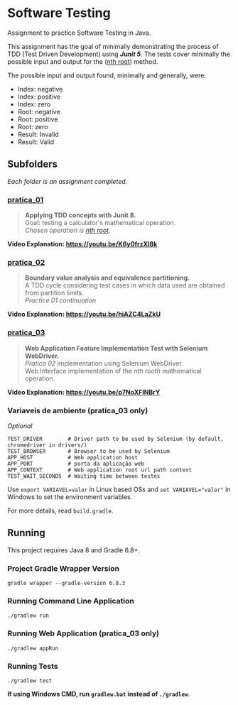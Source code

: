 # Software Testing

Assignment to practice Software Testing in Java.

This assignment has the goal of minimally demonstrating the
process of TDD (Test Driven Development) using _**Junit 5**_.
The tests cover minimally the possible input and output for the
([nth root](https://en.wikipedia.org/wiki/Nth_root)) method.

The possible input and output found, minimally and generally, were:

* Index:   negative
* Index:   positive
* Index:   zero
* Root:    negative
* Root:    positive
* Root:    zero
* Result:  Invalid 
* Result:  Valid

## Subfolders
_Each folder is an assignment completed._

### [pratica_01](/pratica_01)

> **Applying TDD concepts with Junit 8.** <br>
> Goal: testing a calculator's mathematical operation. <br>
> _Chosen operation is [nth root](https://en.wikipedia.org/wiki/Nth_root)._

**Video Explanation: https://youtu.be/K6y0frzXl8k**

### [pratica_02](/pratica_02)

> **Boundary value analysis and equivalence partitioning.** <br>
> A TDD cycle considering test cases in which data used are obtained 
> from partition limits. <br>
> _Practice 01 continuation_

**Video Explanation: https://youtu.be/hiAZC4LaZkU**

### [pratica_03](/pratica_03)

> **Web Application Feature Implementation Test with Selenium WebDriver.** <br>
> _Pratica 02_ implementation using Selenium WebDriver. <br>
> Web Interface implementation of the _nth rooth_ mathematical operation.

**Video Explanation: https://youtu.be/p7NoXFlNBrY**

### Variaveis de ambiente (pratica_03 only)

_Optional_
```
TEST_DRIVER        # Driver path to be used by Selenium (by default, chromedriver in drivers/)
TEST_BROWSER       # Browser to be used by Selenium
APP_HOST           # Web application host
APP_PORT           # porta da aplicação web
APP_CONTEXT        # Web application root url path context
TEST_WAIT_SECONDS  # Waiting time between testes
```

Use `export VARIAVEL=valor` in Linux based OSs and `set VARIAVEL="valor"` in Windows
to set the environment variables.

For more details, read `build.gradle`.

## Running

This project requires Java 8 and Gradle 6.8+.

### Project Gradle Wrapper Version

```shell
gradle wrapper --gradle-version 6.8.3
```

### Running Command Line Application

```shell
./gradlew run
```

### Running Web Application (pratica_03 only)

```shell
./gradlew appRun
```


### Running Tests

```shell
./gradlew test
```

**If using Windows CMD, run `gradlew.bat` instead of `./gradlew`**.
